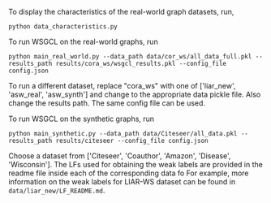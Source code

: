 To display the characteristics of the real-world graph datasets, run,
```
python data_characteristics.py
```

To run WSGCL on the real-world graphs, run
```
python main_real_world.py --data_path data/cor_ws/all_data_full.pkl --results_path results/cora_ws/wsgcl_results.pkl --config_file config.json
```

To run a different dataset, replace "cora_ws" with one of ['liar_new', 'asw_real', 'asw_synth'] and change to the appropriate data pickle file. Also change the results path. The same config file can be used.

To run WSGCL on the synthetic graphs, run
```
python main_synthetic.py --data_path data/Citeseer/all_data.pkl --results_path results/citeseer --config_file config.json
```

Choose a dataset from ['Citeseer', 'Coauthor', 'Amazon', 'Disease', 'Wisconsin'].
The LFs used for obtaining the weak labels are provided in the readme file inside each of the corresponding data fo
For example, more information on the weak labels for LIAR-WS dataset can be found in `data/liar_new/LF_README.md`.
